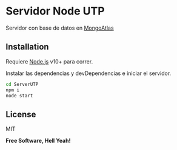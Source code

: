 # Servidor Node UTP
Servidor con base de datos en [MongoAtlas](https://www.mongodb.com/es)

## Installation

Requiere [Node.js](https://nodejs.org/) v10+ para correr.

Instalar las dependencias y devDependencias e iniciar el servidor.

```sh
cd ServerUTP
npm i
node start
```

## License

MIT

**Free Software, Hell Yeah!**
